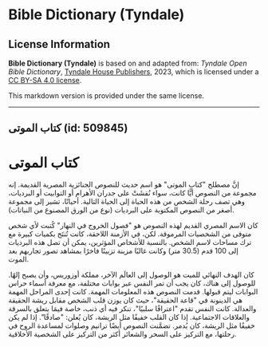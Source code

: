 # Bible Dictionary (Tyndale)

## License Information

**Bible Dictionary (Tyndale)** is based on and adapted from: _Tyndale Open Bible Dictionary_, [Tyndale House Publishers](https://tyndaleopenresources.com/), 2023, which is licensed under a [CC BY-SA 4.0 license](https://creativecommons.org/licenses/by-sa/4.0/legalcode.en).

This markdown version is provided under the same license.



--------------------------------

## كتاب الموتى (id: 509845)

كتاب الموتى
===========

إنَّ مصطلح "كتاب الموتى" هو اسم حديث للنصوص الجنائزية المصرية القديمة. إنه مجموعة من النصوص أيًّا كانت، سواء نُقشَتْ على جدران الأهرام أو التوابيت أو البرديات، وهي تصف رحلة الشخص من هذه الحياة إلى الحياة التالية. أحيانًا، تشير إلى مجموعة أصغر من النصوص المكتوبة على البرديات (نوع من الورق المصنوع من النباتات).

كان الاسم المصري القديم لهذه النصوص هو "فصول الخروج في النهار" كُتبت لأي شخص متوفى من الشخصيات المرموقة. لكن، في الأزمنة اللاحقة، كانت تُنتَج بكميات كبيرة مع ترك مساحات لاسم الشخص. بالنسبة للأشخاص المؤثرين، يمكن أن تصل هذه البرديات إلى 100 قدم (30\.5 متر) وكانت غالبًا مزينة تزيينًا فاخرًا بمشاهد تصور تجاربهم بعد الموت.

كان الهدف النهائي للميت هو الوصول إلى العالَم الآخر، مملكة أوزوريس، وأن يصبح إلهًا. للوصول إلى هناك، كان يجب أن تمر النفس عبر بوابات مختلفة، مع معرفة أسماء حراس البوابات ليتم قبولها. قدمت النصوص هذه المعلومات المهمة. كانت إحدى المراحل المهمة هي الدينونة في "قاعة الحقيقة"، حيث كان يوزن قلب الشخص مقابل ريشة الحقيقة والعدالة. كانت النفس تقدم "اعترافًا سلبيًا"، تنكر فيه أي ذنب، خاصة فيمَا يتعلق بالسرقة والعلاقات الاجتماعية. إذا كان القلب خفيفًا مثل الريشة، كان يُعلن: "صادقًا". إذا لم يكن خفيفًا مثل الريشة، كان يُدمر. تضمَّنت النصوص أيضًا ترانيم وصلوات لمساعدة الروح في رحلتها، مع التركيز على السحر والشعائر أكثر من التركيز على الشخصية الأخلاقية.


